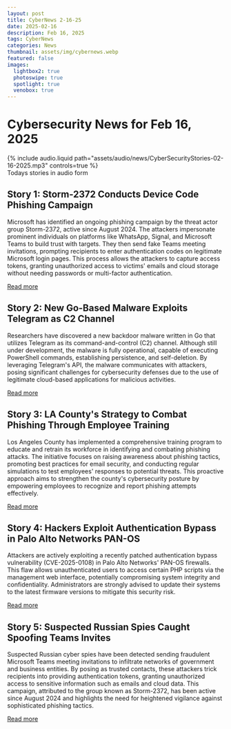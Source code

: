 ```yaml
---
layout: post
title: CyberNews 2-16-25
date: 2025-02-16
description: Feb 16, 2025
tags: CyberNews
categories: News
thumbnail: assets/img/cybernews.webp
featured: false
images:
  lightbox2: true
  photoswipe: true
  spotlight: true
  venobox: true
---
```


# Cybersecurity News for Feb 16, 2025

<div class="row mt-3">
    <div class="col-sm mt-3 mt-md-0">
        {% include audio.liquid path="assets/audio/news/CyberSecurityStories-02-16-2025.mp3" controls=true %}
    </div>
</div>
<div class="caption">
  Todays stories in audio form
</div>

## Story 1: Storm-2372 Conducts Device Code Phishing Campaign

Microsoft has identified an ongoing phishing campaign by the threat actor group Storm-2372, active since August 2024. The attackers impersonate prominent individuals on platforms like WhatsApp, Signal, and Microsoft Teams to build trust with targets. They then send fake Teams meeting invitations, prompting recipients to enter authentication codes on legitimate Microsoft login pages. This process allows the attackers to capture access tokens, granting unauthorized access to victims' emails and cloud storage without needing passwords or multi-factor authentication.

[Read more](https://www.microsoft.com/en-us/security/blog/2025/02/13/storm-2372-conducts-device-code-phishing-campaign/)

## Story 2: New Go-Based Malware Exploits Telegram as C2 Channel

Researchers have discovered a new backdoor malware written in Go that utilizes Telegram as its command-and-control (C2) channel. Although still under development, the malware is fully operational, capable of executing PowerShell commands, establishing persistence, and self-deletion. By leveraging Telegram's API, the malware communicates with attackers, posing significant challenges for cybersecurity defenses due to the use of legitimate cloud-based applications for malicious activities.

[Read more](https://cybersecuritynews.com/new-go-based-malware-exploits-telegram-and-use-it-as-c2-channel/)

## Story 3: LA County's Strategy to Combat Phishing Through Employee Training

Los Angeles County has implemented a comprehensive training program to educate and retrain its workforce in identifying and combating phishing attacks. The initiative focuses on raising awareness about phishing tactics, promoting best practices for email security, and conducting regular simulations to test employees' responses to potential threats. This proactive approach aims to strengthen the county's cybersecurity posture by empowering employees to recognize and report phishing attempts effectively.

[Read more](https://www.csoonline.com/article/3825425/ciso-success-story-how-la-county-trains-and-retrains-workers-to-fight-phishing.html)

## Story 4: Hackers Exploit Authentication Bypass in Palo Alto Networks PAN-OS

Attackers are actively exploiting a recently patched authentication bypass vulnerability (CVE-2025-0108) in Palo Alto Networks' PAN-OS firewalls. This flaw allows unauthenticated users to access certain PHP scripts via the management web interface, potentially compromising system integrity and confidentiality. Administrators are strongly advised to update their systems to the latest firmware versions to mitigate this security risk.

[Read more](https://www.bleepingcomputer.com/news/security/hackers-exploit-authentication-bypass-in-palo-alto-networks-pan-os/)

## Story 5: Suspected Russian Spies Caught Spoofing Teams Invites

Suspected Russian cyber spies have been detected sending fraudulent Microsoft Teams meeting invitations to infiltrate networks of government and business entities. By posing as trusted contacts, these attackers trick recipients into providing authentication tokens, granting unauthorized access to sensitive information such as emails and cloud data. This campaign, attributed to the group known as Storm-2372, has been active since August 2024 and highlights the need for heightened vigilance against sophisticated phishing tactics.

[Read more](https://www.theregister.com/2025/02/15/russia_spies_spoofing_teams/)
